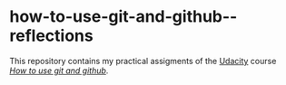 # how-to-use-git-and-github--reflections

This repository contains my practical assigments of the  [Udacity](http://www.udacity.com) course [_How to use git and github_](https://www.udacity.com/course/how-to-use-git-and-github--ud775).

